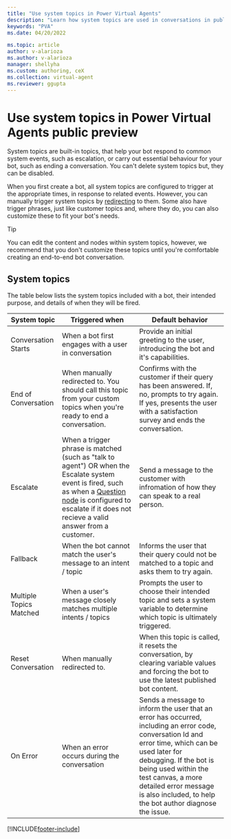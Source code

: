 ```yaml
---
title: "Use system topics in Power Virtual Agents"
description: "Learn how system topics are used in conversations in public preview."
keywords: "PVA"
ms.date: 04/20/2022

ms.topic: article
author: v-alarioza
ms.author: v-alarioza
manager: shellyha
ms.custom: authoring, ceX
ms.collection: virtual-agent
ms.reviewer: ggupta
---
```


# Use system topics in Power Virtual Agents public preview

System topics are built-in topics, that help your bot respond to common system events, such as escalation, or carry out essential behaviour for your bot, such as ending a conversation. You can't delete system topics but, they can be disabled.

When you first create a bot, all system topics are configured to trigger at the appropriate times, in response to related events. However, you can manually trigger system topics by [redirecting](/authoring-create-edit-topics.md#redirect-to-another-topic) to them. Some also have trigger phrases, just like customer topics and, where they do, you can also customize these to fit your bot's needs.

> [!TIP]
> You can edit the content and nodes within system topics, however, we recommend that you don't customize these topics until you're comfortable creating an end-to-end bot conversation.

## System topics

The table below lists the system topics included with a bot, their intended purpose, and details of when they will be fired.

<!-- best viewed without wordwrap -->
| System topic        | Triggered when                                      | Default behavior                                                                                                                                                                        |
| ------------------- | ---------------------------------------------------- | ------------------------------------------------------------------------------------------------------------------------------------------------------------------------------- |
| Conversation Starts | When a bot first engages with a user in conversation | Provide an initial greeting to the user, introducing the bot and it's capabilities.                                                                                                                                              |
| End of Conversation            | When manually redirected to. You should call this topic from your custom topics when you're ready to end a conversation. | Confirms with the customer if their query has been answered. If, no, prompts to try again. If yes, presents the user with a satisfaction survey and ends the conversation.                                                                                                                                               |
| Escalate            | When a trigger phrase is matched (such as "talk to agent") OR when the Escalate system event is fired, such as when a [Question node](authoring-ask-a-question.md#additional-question-behavior) is configured to escalate if it does not recieve a valid answer from a customer. | Send a message to the customer with infromation of how they can speak to a real person.                                                                                                                                              |
| Fallback            | When the bot cannot match the user's message to an intent / topic                       | Informs the user that their query could not be matched to a topic and asks them to try again.                                                                                                                                               |
| Multiple Topics Matched            | When a user's message closely matches multiple intents / topics | Prompts the user to choose their intended topic and sets a system variable to determine which topic is ultimately triggered.                                                                                                                                              |
| Reset Conversation            | When manually redirected to.                       | When this topic is called, it resets the conversation, by clearing variable values and forcing the bot to use the latest published bot content.                                                                                                                                              |
| On Error            | When an error occurs during the conversation                       | Sends a message to inform the user that an error has occurred, including an error code, conversation Id and error time, which can be used later for debugging. If the bot is being used within the test canvas, a more detailed error message is also included, to help the bot author diagnose the issue.                                                                                                                                              |

[!INCLUDE[footer-include](includes/footer-banner.md)]

